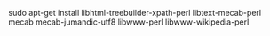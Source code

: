 sudo apt-get install libhtml-treebuilder-xpath-perl libtext-mecab-perl mecab mecab-jumandic-utf8 libwww-perl libwww-wikipedia-perl

